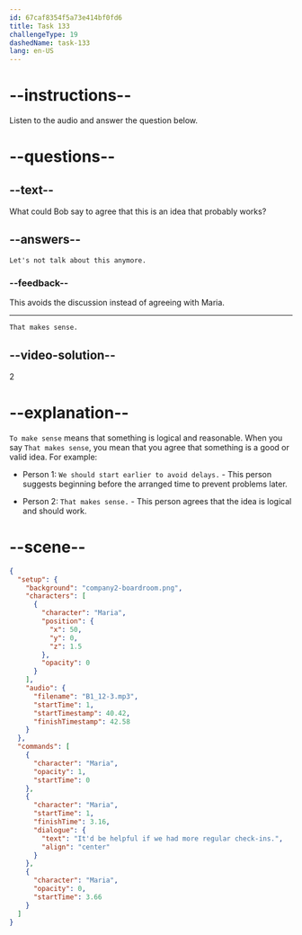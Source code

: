 ```yaml
---
id: 67caf8354f5a73e414bf0fd6
title: Task 133
challengeType: 19
dashedName: task-133
lang: en-US
---
```


<!-- (Audio) Maria: It'd be helpful if we had more regular check-ins. -->

<!-- SPEAKING -->

# --instructions--

Listen to the audio and answer the question below.  

# --questions--

## --text--

What could Bob say to agree that this is an idea that probably works?  

## --answers--

`Let's not talk about this anymore.`

### --feedback--

This avoids the discussion instead of agreeing with Maria.  

---

`That makes sense.`

## --video-solution--

2  

# --explanation--

`To make sense` means that something is logical and reasonable. When you say `That makes sense`, you mean that you agree that something is a good or valid idea. For example:

- Person 1: `We should start earlier to avoid delays.` - This person suggests beginning before the arranged time to prevent problems later.

- Person 2: `That makes sense.` - This person agrees that the idea is logical and should work.

# --scene--

```json
{
  "setup": {
    "background": "company2-boardroom.png",
    "characters": [
      {
        "character": "Maria",
        "position": {
          "x": 50,
          "y": 0,
          "z": 1.5
        },
        "opacity": 0
      }
    ],
    "audio": {
      "filename": "B1_12-3.mp3",
      "startTime": 1,
      "startTimestamp": 40.42,
      "finishTimestamp": 42.58
    }
  },
  "commands": [
    {
      "character": "Maria",
      "opacity": 1,
      "startTime": 0
    },
    {
      "character": "Maria",
      "startTime": 1,
      "finishTime": 3.16,
      "dialogue": {
        "text": "It'd be helpful if we had more regular check-ins.",
        "align": "center"
      }
    },
    {
      "character": "Maria",
      "opacity": 0,
      "startTime": 3.66
    }
  ]
}
```
